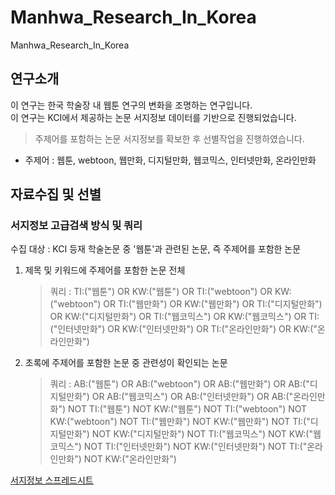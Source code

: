 # Manhwa_Research_In_Korea
Manhwa_Research_In_Korea
## 연구소개
이 연구는 한국 학술장 내 웹툰 연구의 변화을 조명하는 연구입니다.  
이 연구는 KCI에서 제공하는 논문 서지정보 데이터를 기반으로 진행되었습니다.
> 주제어를 포함하는 논문 서지정보를 확보한 후 선별작업을 진행하였습니다.
- 주제어 : 웹툰, webtoon, 웹만화, 디지털만화, 웹코믹스, 인터넷만화, 온라인만화 

## 자료수집 및 선별
### 서지정보 고급검색 방식 및 쿼리
수집 대상 : KCI 등재 학술논문 중 '웹툰'과 관련된 논문, 즉 주제어를 포함한 논문
  1) 제목 및 키워드에 주제어를 포함한 논문 전체
       > 쿼리 : TI:("웹툰") OR KW:("웹툰") OR TI:("webtoon") OR KW:("webtoon") OR TI:("웹만화") OR KW:("웹만화") OR TI:("디지털만화") OR KW:("디지털만화") OR TI:("웹코믹스") OR KW:("웹코믹스") OR TI:("인터넷만화") OR KW:("인터넷만화") OR TI:("온라인만화") OR KW:("온라인만화")
  2) 초록에 주제어를 포함한 논문 중 관련성이 확인되는 논문
       > 쿼리 : AB:("웹툰") OR AB:("webtoon") OR AB:("웹만화") OR AB:("디지털만화") OR AB:("웹코믹스") OR AB:("인터넷만화") OR AB:("온라인만화") NOT TI:("웹툰") NOT KW:("웹툰") NOT TI:("webtoon") NOT KW:("webtoon") NOT TI:("웹만화") NOT KW:("웹만화") NOT TI:("디지털만화") NOT KW:("디지털만화") NOT TI:("웹코믹스") NOT KW:("웹코믹스") NOT TI:("인터넷만화") NOT KW:("인터넷만화") NOT TI:("온라인만화") NOT KW:("온라인만화")


[서지정보 스프레드시트](https://docs.google.com/spreadsheets/d/1zSQmuXPDgIP8dNm2F6_x3AtksZY_SFJlrrsa4rAMSuo/edit?usp=sharing)



